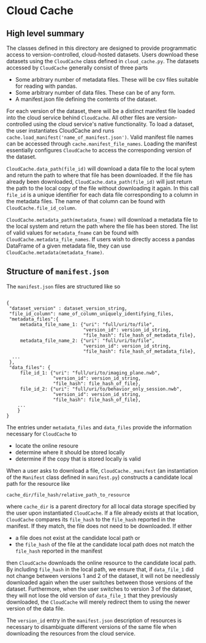 Cloud Cache
===========

## High level summary

The classes defined in this directory are designed to provide programmatic
access to version-controlled, cloud-hosted datasets. Users download these
datasets using the `CloudCache` class defined in `cloud_cache.py`.
The datasets accessed by `CloudCache` generally consist of three parts

- Some arbitrary number of metadata files. These will be csv files suitable for
reading with pandas.
- Some arbitrary number of data files. These can be of any form.
- A manifest.json file defining the contents of the dataset.

For each version of the dataset, there will be a distinct manifest file loaded
into the cloud service behind `CloudCache`. All other files are
version-controlled using the cloud service's native functionality. To load a
dataset, the user instantiates CloudCache and runs
`cache.load_manifest('name_of_manifest.json')`. Valid manifest file names can
be accessed through `cache.manifest_file_names`. Loading the manifest
essentially configures `CloudCache` to access the corresponding version of the
dataset.

`CloudCache.data_path(file_id)` will download a data file to the local
sytem and return the path to where that file has been downloaded. If the file
has already been downloaded, `CloudCache.data_path(file_id)` will just return
the path to the local copy of the file without downloading it again. In this
call `file_id` is a unique identifier for each data file corresponding to a
column in the metadata files. The name of that column can be found with
`CloudCache.file_id_column`.

`CloudCache.metadata_path(metadata_fname)` will download a metadata file to
the local system and return the path where the file has been stored. The list
of valid values for `metadata_fname` can be found with
`CloudCache.metadata_file_names`. If users wish to directly access a
pandas DataFrame of a given metadata file, they can use
`CloudCache.metadata(metadata_fname)`.

## Structure of `manifest.json`

The `manifest.json` files are structured like so
```

{
 "dataset_version" : dataset_version_string,
 "file_id_column": name_of_column_uniquely_identifying_files,
 "metadata_files":{
     metadata_file_name_1: {"uri": "full/uri/to/file",
                            "version_id": version_id_string,
                            "file_hash": file_hash_of_metadata_file},
     metadata_file_name_2: {"uri": "full/uri/to/file",
                            "version_id": version_id_string,
                            "file_hash": file_hash_of_metadata_file},
  ...
 },
 "data_files": {
     file_id_1: {"uri": "full/uri/to/imaging_plane.nwb",
                 "version_id": version_id_string,
                 "file_hash": file_hash_of_file},
     file_id_2: {"uri": "full/uri/to/behavior_only_session.nwb",
                 "version_id": version_id_string,
                 "file_hash": file_hash_of_file},
    ...
    }
}
```
The entries under `metadata_files` and `data_files` provide the information
necessary for `CloudCache` to

- locate the online resoure
- determine where it should be stored locally
- determine if the copy that is stored locally is valid

When a user asks to download a file, `CloudCache._manifest` (an instantiation
of the `Manifest` class defined in `manifest.py`) constructs a candidate local
path for the resource like
```
cache_dir/file_hash/relative_path_to_resource
```
where `cache_dir` is a parent directory for all local data storage specified by
the user upon instantiated `CloudCache`. If a file already exists at that
location, `CloudCache` compares its `file_hash` to the `file_hash` reported in
the manifest. If they match, the file does not need to be downloaded. If either

- a file does not exist at the candidate local path or
- the `file_hash` of the file at the candidate local path does not match the
`file_hash` reported in the manifest

then `CloudCache` downloads the online resource to the candidate local path.
By including `file_hash` in the local path, we ensure that, if `data_file_1`
did not change between versions 1 and 2 of the dataset, it will not be
needlessly downloaded again when the user switches between those versions of
the dataset. Furthermore, when the user switches to version 3 of the dataset,
they will not lose the old version of `data_file_1` that they previously
downloaded, the `CloudCache` will merely redirect them to using the newer
version of the data file.

The `version_id` entry in the `manifest.json` description of resources is
necessary to disambiguate different versions of the same file when downloading
the resources from the cloud service.
